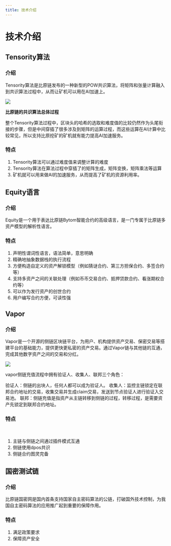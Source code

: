 ```yaml
---
title: 技术介绍
---
```



# 技术介绍


## Tensority算法


### 介绍

Tensority算法是比原链发布的一种新型的POW共识算法，将矩阵和张量计算融入到共识算法过程中，从而让矿机可以用在AI加速上。

![](https://cdn.8btc.com/wp-content/uploads/2018/05/201806070714107239.png)

**比原链的共识算法总体过程**

整个Tensority算法过程中，区块头的哈希的选取和难度值的比较仍然作为头尾衔接的步骤，但是中间穿插了很多涉及到矩阵的运算过程，而这些运算在AI计算中比较常见，所以支持比原挖矿的矿机就有能力提高AI加速服务。


### 特点

1. Tensority算法可以通过难度值来调整计算的难度
2. Tensority算法在算法过程中穿插了的矩阵生成，矩阵变换，矩阵乘法等运算
3. 矿机就可以用来做AI的加速服务，从而提高了矿机的资源利用率。


## Equity语言


### 介绍

Equity是一个用于表达比原链Bytom智能合约的高级语言，是一门专属于比原链多资产模型的解析性语言。


### 特点

1. 声明性谓词性语言，语法简单，意思明确
2. 精确地抽象数据栈的执行流程
3. 方便构造自定义的资产解锁模型（例如猜谜合约、第三方担保合约、多签合约等）
4. 支持多资产之间的关联处理（例如币币交易合约、抵押贷款合约、看涨期权合约等）
5. 可以作为发行资产的创世合约
6. 用户编写合约方便，可读性强


## Vapor


### 介绍

Vapor是一个开源的侧链区块链平台，为用户、机构提供资产交易、保密交易等搭建平台的基础能力，提供更快更私密的资产交易。通过Vapor链与其他链的互通，完成其他数字资产之间的交易和分红。


![](https://cdn.8btc.com/wp-content/uploads/2019/08/201908260309502530.png)

vapor侧链充值流程中拥有验证人、收集人、联邦三个角色：

验证人：侧链的出块人，任何人都可以成为验证人。
收集人：监控主链锁定在联邦合约地址的交易，收集交易并生成claim交易，发送到节点验证人进行验证入交易池。
联邦：侧链充值是指资产从主链转移到侧链的过程，转移过程，是需要资产先锁定到联邦合约地址。


### 特点
 
1. 主链与侧链之间通过插件模式互通
2. 侧链使用dpos共识
3. 侧链合约图灵完备


## 国密测试链


### 介绍

比原链国密网是国内首条支持国家自主密码算法的公链，打破国外技术控制，为我国自主密码算法的应用推广起到重要的保障作用。


### 特点

1. 满足政策要求
2. 保障资产安全
